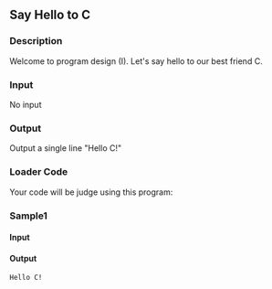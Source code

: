 Say Hello to C
--------------

### Description

<div>

Welcome to program design (I). Let\'s say hello to our best friend C.

</div>

### Input

No input

### Output

Output a single line \"Hello C!\"

### Loader Code

<div>

Your code will be judge using this program:

</div>

<div>

### Sample1

#### Input

#### Output

    Hello C!

</div>
